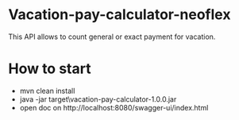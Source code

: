 # Vacation-pay-calculator-neoflex
This API allows to count general or exact payment for vacation.

# How to start
- mvn clean install
- java -jar target\vacation-pay-calculator-1.0.0.jar
- open doc on http://localhost:8080/swagger-ui/index.html

